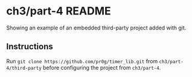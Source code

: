 # ch3/part-4 README

Showing an example of an embedded third-party project added with git.

## Instructions

Run `git clone https://github.com/pr0g/timer_lib.git` from `ch3/part-4/third-party` before configuring the project from `ch3/part-4`.
